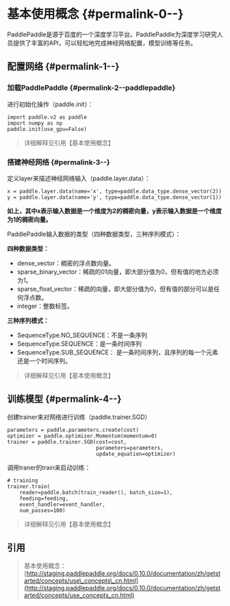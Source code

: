 # 基本使用概念 {#permalink-0--}

PaddlePaddle是源于百度的一个深度学习平台。PaddlePaddle为深度学习研究人员提供了丰富的API，可以轻松地完成神经网络配置，模型训练等任务。

## 配置网络 {#permalink-1--}

### 加载PaddlePaddle {#permalink-2--paddlepaddle}

进行初始化操作（paddle.init）：

```
import paddle.v2 as paddle
import numpy as np
paddle.init(use_gpu=False)
```

> 详细解释见引用【基本使用概念】

### 搭建神经网络 {#permalink-3--}

定义layer来描述神经网络输入（paddle.layer.data）：

```
x = paddle.layer.data(name='x', type=paddle.data_type.dense_vector(2))
y = paddle.layer.data(name='y', type=paddle.data_type.dense_vector(1))
```

**如上，其中x表示输入数据是一个维度为2的稠密向量，y表示输入数据是一个维度为1的稠密向量。**

PaddlePaddle输入数据的类型（四种数据类型，三种序列模式）：

**四种数据类型：**

* dense\_vector：稠密的浮点数向量。
* sparse\_binary\_vector：稀疏的01向量，即大部分值为0，但有值的地方必须为1。
* sparse\_float\_vector：稀疏的向量，即大部分值为0，但有值的部分可以是任何浮点数。
* integer：整数标签。

**三种序列模式：**

* SequenceType.NO\_SEQUENCE：不是一条序列
* SequenceType.SEQUENCE：是一条时间序列
* SequenceType.SUB\_SEQUENCE： 是一条时间序列，且序列的每一个元素还是一个时间序列。

> 详细解释见引用【基本使用概念】

## 训练模型 {#permalink-4--}

创建trainer来对网络进行训练（paddle.trainer.SGD）

```
parameters = paddle.parameters.create(cost)
optimizer = paddle.optimizer.Momentum(momentum=0)
trainer = paddle.trainer.SGD(cost=cost,
                             parameters=parameters,
                             update_equation=optimizer)
```

调用traner的train来启动训练：

```
# training
trainer.train(
    reader=paddle.batch(train_reader(), batch_size=1),
    feeding=feeding,
    event_handler=event_handler,
    num_passes=100)
```

> 详细解释见引用【基本使用概念】

## 引用

> 基本使用概念：[http://staging.paddlepaddle.org/docs/0.10.0/documentation/zh/getstarted/concepts/use\_concepts\_cn.html](http://staging.paddlepaddle.org/docs/0.10.0/documentation/zh/getstarted/concepts/use_concepts_cn.html)




